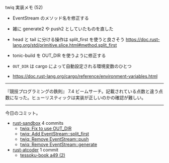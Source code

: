twiq 実装メモ (52)

- EventStream のメソッド名を修正する
- 雑に generate2 や push2 としていたものを直した
- head と tail に分ける操作は split_first を使うと良さそう
  <https://doc.rust-lang.org/std/primitive.slice.html#method.split_first>

- tonic-build を OUT_DIR を使うように修正する
- `OUT_DIR` は cargo によって自動設定される環境変数のひとつ
- <https://doc.rust-lang.org/cargo/reference/environment-variables.html>

---

『競技プログラミングの鉄則』 7.4 ビームサーチ。記載されている点数と違う点数になった。ヒューリスティックは実装が正しいのかの確認が難しい。

---

今日のコミット。

- [rust-sandbox](https://github.com/bouzuya/rust-sandbox) 4 commits
  - [twiq: Fix to use OUT_DIR](https://github.com/bouzuya/rust-sandbox/commit/0721dcab2d3102c2cd9cf75a0754219ea926e073)
  - [twiq: Add EventStream::split_first](https://github.com/bouzuya/rust-sandbox/commit/381401cabc4746ea5fa5bafee25e5a0f707e7c4f)
  - [twiq: Remove EventStream::push](https://github.com/bouzuya/rust-sandbox/commit/3db4c1464efe5673a4f7ad42b3b93447bc547780)
  - [twiq: Remove EventStream::generate](https://github.com/bouzuya/rust-sandbox/commit/83211446b7c2e514fc90e423012ec99c16ff620d)
- [rust-atcoder](https://github.com/bouzuya/rust-atcoder) 1 commit
  - [tessoku-book a49 (2)](https://github.com/bouzuya/rust-atcoder/commit/a6dd478e28ca1867e56db0b20e6920c9c190eee0)
